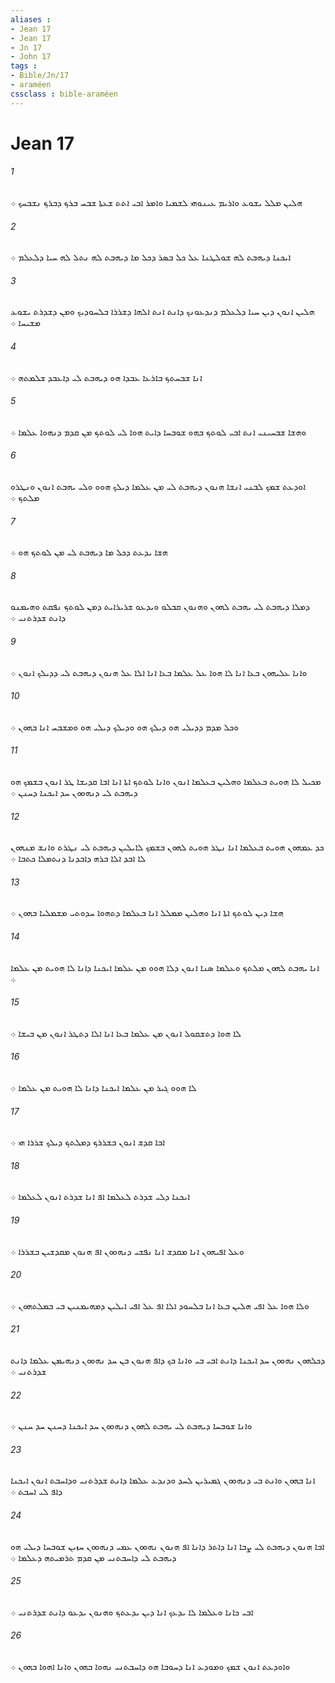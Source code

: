 ```yaml
---
aliases : 
- Jean 17
- Jean 17
- Jn 17
- John 17
tags : 
- Bible/Jn/17
- araméen
cssclass : bible-araméen
---
```


# Jean 17

###### 1
ܗܠܝܢ ܡܠܠ ܝܫܘܥ ܘܐܪܝܡ ܥܝܢܘܗܝ ܠܫܡܝܐ ܘܐܡܪ ܐܒܝ ܐܬܬ ܫܥܬܐ ܫܒܚ ܒܪܟ ܕܒܪܟ ܢܫܒܚܟ ܀
###### 2
ܐܝܟܢܐ ܕܝܗܒܬ ܠܗ ܫܘܠܛܢܐ ܥܠ ܟܠ ܒܤܪ ܕܟܠ ܡܐ ܕܝܗܒܬ ܠܗ ܢܬܠ ܠܗ ܚܝܐ ܕܠܥܠܡ ܀
###### 3
ܗܠܝܢ ܐܢܘܢ ܕܝܢ ܚܝܐ ܕܠܥܠܡ ܕܢܕܥܘܢܟ ܕܐܢܬ ܐܢܬ ܐܠܗܐ ܕܫܪܪܐ ܒܠܚܘܕܝܟ ܘܡܢ ܕܫܕܪܬ ܝܫܘܥ ܡܫܝܚܐ ܀
###### 4
ܐܢܐ ܫܒܚܬܟ ܒܐܪܥܐ ܥܒܕܐ ܗܘ ܕܝܗܒܬ ܠܝ ܕܐܥܒܕ ܫܠܡܬܗ ܀
###### 5
ܘܗܫܐ ܫܒܚܝܢܝ ܐܢܬ ܐܒܝ ܠܘܬܟ ܒܗܘ ܫܘܒܚܐ ܕܐܝܬ ܗܘܐ ܠܝ ܠܘܬܟ ܡܢ ܩܕܡ ܕܢܗܘܐ ܥܠܡܐ ܀
###### 6
ܐܘܕܥܬ ܫܡܟ ܠܒܢܝ ܐܢܫܐ ܗܢܘܢ ܕܝܗܒܬ ܠܝ ܡܢ ܥܠܡܐ ܕܝܠܟ ܗܘܘ ܘܠܝ ܝܗܒܬ ܐܢܘܢ ܘܢܛܪܘ ܡܠܬܟ ܀
###### 7
ܗܫܐ ܝܕܥܬ ܕܟܠ ܡܐ ܕܝܗܒܬ ܠܝ ܡܢ ܠܘܬܟ ܗܘ ܀
###### 8
ܕܡܠܐ ܕܝܗܒܬ ܠܝ ܝܗܒܬ ܠܗܘܢ ܘܗܢܘܢ ܩܒܠܘ ܘܝܕܥܘ ܫܪܝܪܐܝܬ ܕܡܢ ܠܘܬܟ ܢܦܩܬ ܘܗܝܡܢܘ ܕܐܢܬ ܫܕܪܬܢܝ ܀
###### 9
ܘܐܢܐ ܥܠܝܗܘܢ ܒܥܐ ܐܢܐ ܠܐ ܗܘܐ ܥܠ ܥܠܡܐ ܒܥܐ ܐܢܐ ܐܠܐ ܥܠ ܗܢܘܢ ܕܝܗܒܬ ܠܝ ܕܕܝܠܟ ܐܢܘܢ ܀
###### 10
ܘܟܠ ܡܕܡ ܕܕܝܠܝ ܗܘ ܕܝܠܟ ܗܘ ܘܕܝܠܟ ܕܝܠܝ ܗܘ ܘܡܫܒܚ ܐܢܐ ܒܗܘܢ ܀
###### 11
ܡܟܝܠ ܠܐ ܗܘܝܬ ܒܥܠܡܐ ܘܗܠܝܢ ܒܥܠܡܐ ܐܢܘܢ ܘܐܢܐ ܠܘܬܟ ܐܬܐ ܐܢܐ ܐܒܐ ܩܕܝܫܐ ܛܪ ܐܢܘܢ ܒܫܡܟ ܗܘ ܕܝܗܒܬ ܠܝ ܕܢܗܘܘܢ ܚܕ ܐܝܟܢܐ ܕܚܢܢ ܀
###### 12
ܟܕ ܥܡܗܘܢ ܗܘܝܬ ܒܥܠܡܐ ܐܢܐ ܢܛܪ ܗܘܝܬ ܠܗܘܢ ܒܫܡܟ ܠܐܝܠܝܢ ܕܝܗܒܬ ܠܝ ܢܛܪܬ ܘܐܢܫ ܡܢܗܘܢ ܠܐ ܐܒܕ ܐܠܐ ܒܪܗ ܕܐܒܕܢܐ ܕܢܬܡܠܐ ܟܬܒܐ ܀
###### 13
ܗܫܐ ܕܝܢ ܠܘܬܟ ܐܬܐ ܐܢܐ ܘܗܠܝܢ ܡܡܠܠ ܐܢܐ ܒܥܠܡܐ ܕܬܗܘܐ ܚܕܘܬܝ ܡܫܡܠܝܐ ܒܗܘܢ ܀
###### 14
ܐܢܐ ܝܗܒܬ ܠܗܘܢ ܡܠܬܟ ܘܥܠܡܐ ܤܢܐ ܐܢܘܢ ܕܠܐ ܗܘܘ ܡܢ ܥܠܡܐ ܐܝܟܢܐ ܕܐܢܐ ܠܐ ܗܘܝܬ ܡܢ ܥܠܡܐ ܀
###### 15
ܠܐ ܗܘܐ ܕܬܫܩܘܠ ܐܢܘܢ ܡܢ ܥܠܡܐ ܒܥܐ ܐܢܐ ܐܠܐ ܕܬܛܪ ܐܢܘܢ ܡܢ ܒܝܫܐ ܀
###### 16
ܠܐ ܗܘܘ ܓܝܪ ܡܢ ܥܠܡܐ ܐܝܟܢܐ ܕܐܢܐ ܠܐ ܗܘܝܬ ܡܢ ܥܠܡܐ ܀
###### 17
ܐܒܐ ܩܕܫ ܐܢܘܢ ܒܫܪܪܟ ܕܡܠܬܟ ܕܝܠܟ ܫܪܪܐ ܗܝ ܀
###### 18
ܐܝܟܢܐ ܕܠܝ ܫܕܪܬ ܠܥܠܡܐ ܐܦ ܐܢܐ ܫܕܪܬ ܐܢܘܢ ܠܥܠܡܐ ܀
###### 19
ܘܥܠ ܐܦܝܗܘܢ ܐܢܐ ܡܩܕܫ ܐܢܐ ܢܦܫܝ ܕܢܗܘܘܢ ܐܦ ܗܢܘܢ ܡܩܕܫܝܢ ܒܫܪܪܐ ܀
###### 20
ܘܠܐ ܗܘܐ ܥܠ ܐܦܝ ܗܠܝܢ ܒܥܐ ܐܢܐ ܒܠܚܘܕ ܐܠܐ ܐܦ ܥܠ ܐܦܝ ܐܝܠܝܢ ܕܡܗܝܡܢܝܢ ܒܝ ܒܡܠܬܗܘܢ ܀
###### 21
ܕܟܠܗܘܢ ܢܗܘܘܢ ܚܕ ܐܝܟܢܐ ܕܐܢܬ ܐܒܝ ܒܝ ܘܐܢܐ ܒܟ ܕܐܦ ܗܢܘܢ ܒܢ ܚܕ ܢܗܘܘܢ ܕܢܗܝܡܢ ܥܠܡܐ ܕܐܢܬ ܫܕܪܬܢܝ ܀
###### 22
ܘܐܢܐ ܫܘܒܚܐ ܕܝܗܒܬ ܠܝ ܝܗܒܬ ܠܗܘܢ ܕܢܗܘܘܢ ܚܕ ܐܝܟܢܐ ܕܚܢܢ ܚܕ ܚܢܢ ܀
###### 23
ܐܢܐ ܒܗܘܢ ܘܐܢܬ ܒܝ ܕܢܗܘܘܢ ܓܡܝܪܝܢ ܠܚܕ ܘܕܢܕܥ ܥܠܡܐ ܕܐܢܬ ܫܕܪܬܢܝ ܘܕܐܚܒܬ ܐܢܘܢ ܐܝܟܢܐ ܕܐܦ ܠܝ ܐܚܒܬ ܀
###### 24
ܐܒܐ ܗܢܘܢ ܕܝܗܒܬ ܠܝ ܨܒܐ ܐܢܐ ܕܐܬܪ ܕܐܢܐ ܐܦ ܗܢܘܢ ܢܗܘܘܢ ܥܡܝ ܕܢܗܘܘܢ ܚܙܝܢ ܫܘܒܚܐ ܕܝܠܝ ܗܘ ܕܝܗܒܬ ܠܝ ܕܐܚܒܬܢܝ ܡܢ ܩܕܡ ܬܪܡܝܬܗ ܕܥܠܡܐ ܀
###### 25
ܐܒܝ ܟܐܢܐ ܘܥܠܡܐ ܠܐ ܝܕܥܟ ܐܢܐ ܕܝܢ ܝܕܥܬܟ ܘܗܢܘܢ ܝܕܥܘ ܕܐܢܬ ܫܕܪܬܢܝ ܀
###### 26
ܘܐܘܕܥܬ ܐܢܘܢ ܫܡܟ ܘܡܘܕܥ ܐܢܐ ܕܚܘܒܐ ܗܘ ܕܐܚܒܬܢܝ ܢܗܘܐ ܒܗܘܢ ܘܐܢܐ ܐܗܘܐ ܒܗܘܢ ܀
